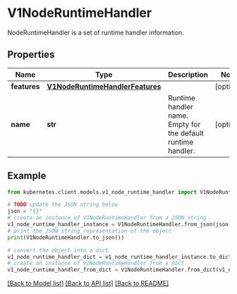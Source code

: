 # V1NodeRuntimeHandler

NodeRuntimeHandler is a set of runtime handler information.

## Properties

Name | Type | Description | Notes
------------ | ------------- | ------------- | -------------
**features** | [**V1NodeRuntimeHandlerFeatures**](V1NodeRuntimeHandlerFeatures.md) |  | [optional] 
**name** | **str** | Runtime handler name. Empty for the default runtime handler. | [optional] 

## Example

```python
from kubernetes.client.models.v1_node_runtime_handler import V1NodeRuntimeHandler

# TODO update the JSON string below
json = "{}"
# create an instance of V1NodeRuntimeHandler from a JSON string
v1_node_runtime_handler_instance = V1NodeRuntimeHandler.from_json(json)
# print the JSON string representation of the object
print(V1NodeRuntimeHandler.to_json())

# convert the object into a dict
v1_node_runtime_handler_dict = v1_node_runtime_handler_instance.to_dict()
# create an instance of V1NodeRuntimeHandler from a dict
v1_node_runtime_handler_from_dict = V1NodeRuntimeHandler.from_dict(v1_node_runtime_handler_dict)
```
[[Back to Model list]](../README.md#documentation-for-models) [[Back to API list]](../README.md#documentation-for-api-endpoints) [[Back to README]](../README.md)


